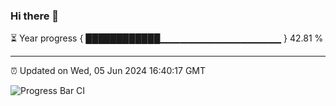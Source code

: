 ### Hi there 👋

⏳ Year progress { ████████████▁▁▁▁▁▁▁▁▁▁▁▁▁▁▁▁▁▁ } 42.81 %

---

⏰ Updated on Wed, 05 Jun 2024 16:40:17 GMT

![Progress Bar CI](https://github.com/IshwaranRudhara/GIT-ACTION/workflows/Progress%20Bar%20CI/badge.svg)
